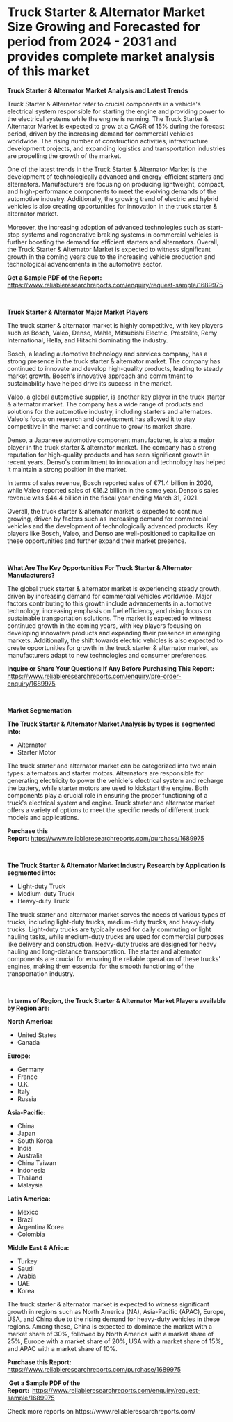 <p><h1>Truck Starter & Alternator Market Size Growing and Forecasted for period from 2024 - 2031 and provides complete market analysis of this market</h1></p><p><strong>Truck Starter & Alternator Market Analysis and Latest Trends</strong></p>
<p><p>Truck Starter & Alternator refer to crucial components in a vehicle's electrical system responsible for starting the engine and providing power to the electrical systems while the engine is running. The Truck Starter & Alternator Market is expected to grow at a CAGR of 15% during the forecast period, driven by the increasing demand for commercial vehicles worldwide. The rising number of construction activities, infrastructure development projects, and expanding logistics and transportation industries are propelling the growth of the market.</p><p>One of the latest trends in the Truck Starter & Alternator Market is the development of technologically advanced and energy-efficient starters and alternators. Manufacturers are focusing on producing lightweight, compact, and high-performance components to meet the evolving demands of the automotive industry. Additionally, the growing trend of electric and hybrid vehicles is also creating opportunities for innovation in the truck starter & alternator market.</p><p>Moreover, the increasing adoption of advanced technologies such as start-stop systems and regenerative braking systems in commercial vehicles is further boosting the demand for efficient starters and alternators. Overall, the Truck Starter & Alternator Market is expected to witness significant growth in the coming years due to the increasing vehicle production and technological advancements in the automotive sector.</p></p>
<p><strong>Get a Sample PDF of the Report:&nbsp;</strong> <a href="https://www.reliableresearchreports.com/enquiry/request-sample/1689975">https://www.reliableresearchreports.com/enquiry/request-sample/1689975</a></p>
<p>&nbsp;</p>
<p><strong>Truck Starter & Alternator Major Market Players</strong></p>
<p><p>The truck starter & alternator market is highly competitive, with key players such as Bosch, Valeo, Denso, Mahle, Mitsubishi Electric, Prestolite, Remy International, Hella, and Hitachi dominating the industry. </p><p>Bosch, a leading automotive technology and services company, has a strong presence in the truck starter & alternator market. The company has continued to innovate and develop high-quality products, leading to steady market growth. Bosch's innovative approach and commitment to sustainability have helped drive its success in the market.</p><p>Valeo, a global automotive supplier, is another key player in the truck starter & alternator market. The company has a wide range of products and solutions for the automotive industry, including starters and alternators. Valeo's focus on research and development has allowed it to stay competitive in the market and continue to grow its market share.</p><p>Denso, a Japanese automotive component manufacturer, is also a major player in the truck starter & alternator market. The company has a strong reputation for high-quality products and has seen significant growth in recent years. Denso's commitment to innovation and technology has helped it maintain a strong position in the market.</p><p>In terms of sales revenue, Bosch reported sales of €71.4 billion in 2020, while Valeo reported sales of €16.2 billion in the same year. Denso's sales revenue was $44.4 billion in the fiscal year ending March 31, 2021.</p><p>Overall, the truck starter & alternator market is expected to continue growing, driven by factors such as increasing demand for commercial vehicles and the development of technologically advanced products. Key players like Bosch, Valeo, and Denso are well-positioned to capitalize on these opportunities and further expand their market presence.</p></p>
<p>&nbsp;</p>
<p><strong>What Are The Key Opportunities For Truck Starter & Alternator Manufacturers?</strong></p>
<p><p>The global truck starter & alternator market is experiencing steady growth, driven by increasing demand for commercial vehicles worldwide. Major factors contributing to this growth include advancements in automotive technology, increasing emphasis on fuel efficiency, and rising focus on sustainable transportation solutions. The market is expected to witness continued growth in the coming years, with key players focusing on developing innovative products and expanding their presence in emerging markets. Additionally, the shift towards electric vehicles is also expected to create opportunities for growth in the truck starter & alternator market, as manufacturers adapt to new technologies and consumer preferences.</p></p>
<p><strong>Inquire or Share Your Questions If Any Before Purchasing This Report:</strong> <a href="https://www.reliableresearchreports.com/enquiry/pre-order-enquiry/1689975">https://www.reliableresearchreports.com/enquiry/pre-order-enquiry/1689975</a></p>
<p>&nbsp;</p>
<p><strong>Market Segmentation</strong></p>
<p><strong>The Truck Starter & Alternator Market Analysis by types is segmented into:</strong></p>
<p><ul><li>Alternator</li><li>Starter Motor</li></ul></p>
<p><p>The truck starter and alternator market can be categorized into two main types: alternators and starter motors. Alternators are responsible for generating electricity to power the vehicle's electrical system and recharge the battery, while starter motors are used to kickstart the engine. Both components play a crucial role in ensuring the proper functioning of a truck's electrical system and engine. Truck starter and alternator market offers a variety of options to meet the specific needs of different truck models and applications.</p></p>
<p><strong>Purchase this Report:&nbsp;</strong><a href="https://www.reliableresearchreports.com/purchase/1689975">https://www.reliableresearchreports.com/purchase/1689975</a></p>
<p>&nbsp;</p>
<p><strong>The Truck Starter & Alternator Market Industry Research by Application is segmented into:</strong></p>
<p><ul><li>Light-duty Truck</li><li>Medium-duty Truck</li><li>Heavy-duty Truck</li></ul></p>
<p><p>The truck starter and alternator market serves the needs of various types of trucks, including light-duty trucks, medium-duty trucks, and heavy-duty trucks. Light-duty trucks are typically used for daily commuting or light hauling tasks, while medium-duty trucks are used for commercial purposes like delivery and construction. Heavy-duty trucks are designed for heavy hauling and long-distance transportation. The starter and alternator components are crucial for ensuring the reliable operation of these trucks' engines, making them essential for the smooth functioning of the transportation industry.</p></p>
<p>&nbsp;</p>
<p><strong>In terms of Region, the Truck Starter & Alternator Market Players available by Region are:</strong></p>
<p>
    <p> <strong> North America: </strong>
        <ul>
            <li>United States</li>
            <li>Canada</li>
        </ul>
        </p> 
    <p> <strong> Europe: </strong>
        <ul>
            <li>Germany</li>
            <li>France</li>
            <li>U.K.</li>
            <li>Italy</li>
            <li>Russia</li>
        </ul>
        </p> 
    <p> <strong> Asia-Pacific: </strong>
        <ul>
            <li>China</li>
            <li>Japan</li>
            <li>South Korea</li>
            <li>India</li>
            <li>Australia</li>
            <li>China Taiwan</li>
            <li>Indonesia</li>
            <li>Thailand</li>
            <li>Malaysia</li>
        </ul>
        </p> 
    <p> <strong> Latin America: </strong>
        <ul>
            <li>Mexico</li>
            <li>Brazil</li>
            <li>Argentina Korea</li>
            <li>Colombia</li>
        </ul>
        </p> 
    <p> <strong> Middle East & Africa: </strong>
        <ul>
            <li>Turkey</li>
            <li>Saudi</li>
            <li>Arabia</li>
            <li>UAE</li>
            <li>Korea</li>
        </ul>
    </p>
    </p>
<p><p>The truck starter & alternator market is expected to witness significant growth in regions such as North America (NA), Asia-Pacific (APAC), Europe, USA, and China due to the rising demand for heavy-duty vehicles in these regions. Among these, China is expected to dominate the market with a market share of 30%, followed by North America with a market share of 25%, Europe with a market share of 20%, USA with a market share of 15%, and APAC with a market share of 10%.</p></p>
<p><strong>Purchase this Report: </strong><a href="https://www.reliableresearchreports.com/purchase/1689975">https://www.reliableresearchreports.com/purchase/1689975</a></p>
<p>&nbsp;<strong>Get a Sample PDF of the Report:&nbsp;&nbsp;</strong><a href="https://www.reliableresearchreports.com/enquiry/request-sample/1689975">https://www.reliableresearchreports.com/enquiry/request-sample/1689975</a></p>
<p><strong></strong></p>
<p>Check more reports on https://www.reliableresearchreports.com/</p>
